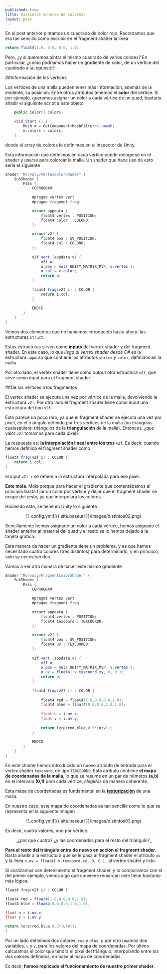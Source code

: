 ```yaml
---
published: true
title: Distintas maneras de colorear
layout: post
---
```











En el post anterior pintamos un cuadrado de color rojo. Recordamos que era tan sencillo como escribir en el fragment shader la línea

```csharp
return float4(1.0, 0.0, 0.0, 1.0); 
```

Pero, ¿y si queremos pintar el mismo cuadrado de varios colores? En particular, ¿cómo podríamos hacer un gradiente de color, de un vértice del cuadrado a su opuesto? 

##Información de los vértices

Los vértices de una malla pueden tener más información, además de la evidente, su posición. Entre otros atributos tenemos el **color** del vértice. Si por ejemplo, queremos asignar un color a cada vértice de un quad, bastaría añadir el siguiente script a este objeto

```csharp
	public Color[] colors;

	void Start () {
		Mesh m = GetComponent<MeshFilter>().mesh;
		m.colors = colors;
	}
```

donde el array de colores lo definimos en el inspector de Unity. 

Esta información que definimos en cada vértice puede recogerse en el shader y usarse para colorear la malla. Un shader que hace uso de esto sería el siguiente

```csharp
Shader "Morvaly/VertexColorShader" {
	SubShader {
	    Pass {
	        CGPROGRAM

	        #pragma vertex vert
	        #pragma fragment frag

	        struct appdata {
	            float4 vertex : POSITION;
	            float4 color : COLOR0;
	        };

	        struct v2f {
	            float4 pos : SV_POSITION;
	            float4 col : COLOR0;
	        };
	        
	        v2f vert (appdata v) {
	            v2f o;
	            o.pos = mul( UNITY_MATRIX_MVP, v.vertex );
	            o.col = v.color;
	            return o;
	        }
	        
	        float4 frag(v2f i) : COLOR {
	            return i.col;
	        }
	        
	        ENDCG
	    }
	}
}
```

Vemos dos elementos que no habíamos introducido hasta ahora: las estructuras ```struct```. 

Estas estructuras sirven como **inputs** del vertex shader y del fragment shader. En este caso, lo que _llega al vertex shader desde C#_ es la estructura ```appdata``` que contiene los atributos ```vertex``` y ```color```, definidos en la malla.

Por otro lado, el vertex shader tiene como output otra estructura ```v2f```, que sirve como input para el fragment shader.

##De los vértices a los fragmentos

El vertex shader se ejecuta una vez por vértice de la malla, devolviendo la estructura ```v2f```. Por otro lado el fragment shader tiene como input una estructura del tipo ```v2f```. 

Esto parece un poco raro, ya que el fragment shader se ejecuta una vez por pixel, en el triángulo definido por tres vértices de la malla (no triángulos cualesquiera: triángulos de la **triangulación** de la malla). Entonces, ¿que valor ```v2f``` tomamos para cada pixel? 

La respuesta es: **la interpolación lineal entre los tres** ```v2f```. Es decir, cuando hemos definido el fragment shader como

```csharp
float4 frag(v2f i) : COLOR {
	return i.col;
}
```

el input ```v2f i``` se refiere a la estructura interpolada para ese pixel. 

**Esto mola**. Mola porque para hacer el gradiente que comentábamos al principio basta fijar un color por vértice y dejar que el fragment shader se ocupe del resto, ya que interpolará los colores.

Haciendo esto, se tiene en Unity lo siguiente

<center>![_config.yml]({{ site.baseurl }}/images/distintos02.png)</center>

Sencillamente hemos asignado un color a cada vértice, hemos asignado el shader anterior al material del quad y el resto se lo hemos dejado a la tarjeta gráfica.

Esta manera de hacer un gradiente tiene un problema, y es que hemos necesitado cuatro colores (tres distintos) para determinarlo, y en principio, _solo se necesitan_ dos.

Vamos a ver otra manera de hacer este mismo gradiente

```csharp
Shader "Morvaly/FragmentColorShader" {
	SubShader {
	    Pass {
	        CGPROGRAM

	        #pragma vertex vert
	        #pragma fragment frag

	        struct appdata {
	            float4 vertex : POSITION;
	            float4 texcoord : TEXCOORD0;
	        };

	        struct v2f {
	            float4 pos : SV_POSITION;
	            float4 uv : TEXCOORD0;
	        };
	        
	        v2f vert (appdata v) {
	            v2f o;
	            o.pos = mul( UNITY_MATRIX_MVP, v.vertex );
	            o.uv = float4( v.texcoord.xy, 0, 0 );
	            return o;
	        }
	        
	        float4 frag(v2f i) : COLOR {
	            
	            float4 red = float4(1.0,0.0,0.0,1.0);
	            float4 blue = float4(0.0,0.0,1.0,1.0);
	            
	            float u = i.uv.x;
	            float v = i.uv.y;
	            
	            return lerp(red,blue,0.5*(u+v));
	        }
	        
	        ENDCG
	    }
	}
}
```

En este shader hemos introducido un nuevo atributo de entrada para el vertex shader ```texcoord```, de tipo ```TEXCOORD0```. Esta atributo contiene **el mapa de coordenadas de la malla**, lo que se resume en un par de números **(a,b)** en el intervalo **(0,1)** para cada vértice, _elegidos_ de manera coherente.

Esta mapa de coordenadas es fundamental en la [**texturización**](http://en.wikipedia.org/wiki/Texture_mapping) de una malla.

En nuestro caso, este mapa de coordenadas es tan sencillo como lo que se representa en la siguiente imagen

<center>![_config.yml]({{ site.baseurl }}/images/distintos03.png)</center>

Es decir, cuatro valores, uno por vértice...

<center>_¿por qué cuatro? ¿y las coordenadas para el resto del triángulo?_</center>

**Para el resto del triángulo entra de nuevo en acción el fragment shader**. Basta añadir a la estructura que se le pasa al fragment shader el atributo ```uv``` y la línea ```o.uv = float4( v.texcoord.xy, 0, 0 );``` al vertex shader y listo.

Si analizamos con detenimiento el fragment shader, y lo comparamos con el del primer ejemplo, vemos algo que conviene remarcar: este tiene _bastante_ más lógica.

```csharp
float4 frag(v2f i) : COLOR {

float4 red = float4(1.0,0.0,0.0,1.0);
float4 blue = float4(0.0,0.0,1.0,1.0);

float u = i.uv.x;
float v = i.uv.y;

return lerp(red,blue,0.5*(u+v));
}
```
Por un lado definimos dos colores, ```red``` y ```blue```, y por otro usamos dos variables, ```u``` y ```v```, para los valores del mapa de coordenadas. Por último calculamos el color que tendrá el pixel del triángulo, interpolando entre los dos colores definidos, en base al mapa de coordenadas.

Es decir, **hemos replicado el funcionamiento de nuestro primer shader**.
